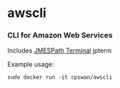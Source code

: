 awscli
======

### CLI for Amazon Web Services

Includes [JMESPath Terminal](https://github.com/jmespath/jmespath.terminal) jpterm

Example usage:

`sudo docker run -it cpswan/awscli`
